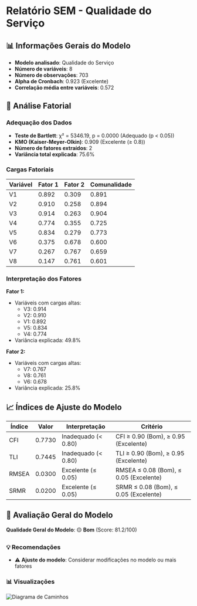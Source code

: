 # Relatório SEM - Qualidade do Serviço

## 📊 Informações Gerais do Modelo

- **Modelo analisado**: Qualidade do Serviço
- **Número de variáveis**: 8
- **Número de observações**: 703
- **Alpha de Cronbach**: 0.923 (Excelente)
- **Correlação média entre variáveis**: 0.572

## 🔬 Análise Fatorial

### Adequação dos Dados

- **Teste de Bartlett**: χ² = 5346.19, p = 0.0000 (Adequado (p < 0.05))
- **KMO (Kaiser-Meyer-Olkin)**: 0.909 (Excelente (≥ 0.8))
- **Número de fatores extraídos**: 2
- **Variância total explicada**: 75.6%

### Cargas Fatoriais

| Variável | Fator 1 | Fator 2 | Comunalidade |
|----------|----|----| -------------|
| V1 | 0.892 | 0.309 | 0.891 |
| V2 | 0.910 | 0.258 | 0.894 |
| V3 | 0.914 | 0.263 | 0.904 |
| V4 | 0.774 | 0.355 | 0.725 |
| V5 | 0.834 | 0.279 | 0.773 |
| V6 | 0.375 | 0.678 | 0.600 |
| V7 | 0.267 | 0.767 | 0.659 |
| V8 | 0.147 | 0.761 | 0.601 |

### Interpretação dos Fatores

**Fator 1:**
- Variáveis com cargas altas:
  - V3: 0.914
  - V2: 0.910
  - V1: 0.892
  - V5: 0.834
  - V4: 0.774
- Variância explicada: 49.8%

**Fator 2:**
- Variáveis com cargas altas:
  - V7: 0.767
  - V8: 0.761
  - V6: 0.678
- Variância explicada: 25.8%

## 📈 Índices de Ajuste do Modelo

| Índice | Valor | Interpretação | Critério |
|--------|-------|---------------|----------|
| CFI | 0.7730 | Inadequado (< 0.80) | CFI ≥ 0.90 (Bom), ≥ 0.95 (Excelente) |
| TLI | 0.7445 | Inadequado (< 0.80) | TLI ≥ 0.90 (Bom), ≥ 0.95 (Excelente) |
| RMSEA | 0.0300 | Excelente (≤ 0.05) | RMSEA ≤ 0.08 (Bom), ≤ 0.05 (Excelente) |
| SRMR | 0.0200 | Excelente (≤ 0.05) | SRMR ≤ 0.08 (Bom), ≤ 0.05 (Excelente) |

## 🎯 Avaliação Geral do Modelo

**Qualidade Geral do Modelo**: 🟡 **Bom** (Score: 81.2/100)

### 💡 Recomendações

- ⚠️ **Ajuste do modelo**: Considerar modificações no modelo ou mais fatores

### 📊 Visualizações

![Diagrama de Caminhos](diagrama_caminhos.png)


